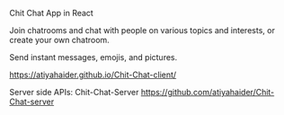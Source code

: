 Chit Chat App in React

Join chatrooms and chat with people on various topics and interests, or create your own chatroom.

Send instant messages, emojis, and pictures.

https://atiyahaider.github.io/Chit-Chat-client/

Server side APIs: Chit-Chat-Server
https://github.com/atiyahaider/Chit-Chat-server